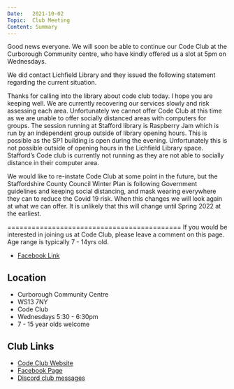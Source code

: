 ```yaml
---
Date:   2021-10-02
Topic:  Club Meeting
Content: Summary
---
```

Good news everyone. We will soon be able to continue our Code Club at the Curborough Community centre, who have kindly offered us a slot at 5pm on Wednesdays.

We did contact Lichfield Library and they issued the following statement regarding the current situation.

                             

Thanks for calling into the library about code club today.  I hope you are keeping well. We are currently recovering our services slowly and risk assessing each area.  Unfortunately we cannot offer Code Club at this time as we are unable to offer socially distanced areas with computers for groups.  The session running at Stafford library is Raspberry Jam which is run by an independent group outside of library opening hours.  This is possible as the SP1 building is open during the evening.  Unfortunately this is not possible outside of opening hours in the Lichfield Library space.  Stafford’s Code club is currently not running as they are not able to socially distance in their computer area.

We would like to re-instate Code Club at some point in the future, but the Staffordshire County Council Winter Plan is following Government guidelines and keeping social distancing, and mask wearing everywhere they can to reduce the Covid 19 risk.  When this changes we will look again at what we can offer.  It is unlikely that this will change until Spring 2022 at the earliest.

===========================================
If you would be interested in joining us at Code Club, please leave a comment on this page. Age range is typically 7 - 14yrs old.

* [Facebook Link](https://www.facebook.com/1481985248595237/posts/4152877918172610/)

## Location

* Curborough Community Centre
* WS13 7NY
* Code Club
* Wednesdays 5:30 - 6:30pm
* 7 - 15 year olds welcome

## Club Links

* [Code Club Website](https://lichfield-code-club.github.io/)
* [Facebook Page](https://www.facebook.com/LichfieldCoders)
* [Discord club messages](https://discord.gg/szz6xGK)
